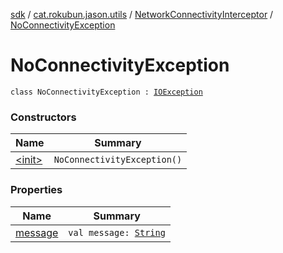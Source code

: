 [sdk](../../../index.md) / [cat.rokubun.jason.utils](../../index.md) / [NetworkConnectivityInterceptor](../index.md) / [NoConnectivityException](./index.md)

# NoConnectivityException

`class NoConnectivityException : `[`IOException`](https://docs.oracle.com/javase/6/docs/api/java/io/IOException.html)

### Constructors

| Name | Summary |
|---|---|
| [&lt;init&gt;](-init-.md) | `NoConnectivityException()` |

### Properties

| Name | Summary |
|---|---|
| [message](message.md) | `val message: `[`String`](https://kotlinlang.org/api/latest/jvm/stdlib/kotlin/-string/index.html) |
